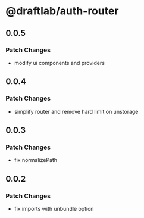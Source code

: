 # @draftlab/auth-router

## 0.0.5

### Patch Changes

- modify ui components and providers

## 0.0.4

### Patch Changes

- simplify router and remove hard limit on unstorage

## 0.0.3

### Patch Changes

- fix normalizePath

## 0.0.2

### Patch Changes

- fix imports with unbundle option
